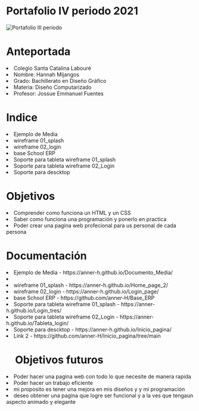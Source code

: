<h1>Portafolio IV periodo 2021</h1>

![Portafolio III periodo](https://i.imgur.com/JfdIyJT.png)
    
   <h1>Anteportada</h1>
<li>Colegio Santa Catalina Labouré</li>
<li>Nombre: Hannah Mijangos</li>
<li>Grado: Bachillerato en Diseño Gráfico</li>
<li>Materia: Diseño Computarizado</li>
<li>Profesor: Jossue Emmanuel Fuentes</li>

<h1>Indice</h1>
<li>Ejemplo de Media</li>
<li>wireframe 01_splash</li>
<li>wireframe 02_login</li>
<li>base School ERP</li>
<li>Soporte para tableta wireframe 01_splash</li>
<li>Soporte para tableta wireframe 02_Login</li>
<li>Soporte para descktop</li>



<h1>Objetivos</h1>
<li>Comprender como funciona un HTML y un CSS</li>
<li>Saber como funciona una programación y ponerlo en practica
</li>
<li>Poder  crear una pagina web profecional para us personal de cada persona</li>



<h1>Documentación</h1>
<li>Ejemplo de Media - https://anner-h.github.io/Documento_Media/<li>
<li>wireframe 01_splash - https://anner-h.github.io/Home_page_2/</li>
<li>wireframe 02_login - https://anner-h.github.io/Login_page/</li>
<li>base School ERP - https://github.com/anner-H/Base_ERP</li>
<li>Soporte para tableta wireframe 01_splash - https://anner-h.github.io/Login_tres/</li>
<li>Soporte para tableta wireframe 02_Login - https://anner-h.github.io/Tableta_login/</li>
<li>Soporte para descktop - https://anner-h.github.io/Inicio_pagina/</li>
<li> Link 2 - https://github.com/anner-H/Inicio_pagina/tree/main</li>



<ul><h1>Objetivos futuros</h1></ul>
<li>Poder hacer una pagina web con todo lo que necesite de manera rapida </li>
<li>Poder hacer un trabajo eficiente</li>
<li>mi proposito es tener una mejora en mis diseños y y mi programación</li>
<li>deseo obtener una pagina que logre ser funcional y a la ves que tengaun aspecto animado y elegante</li>
